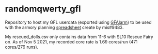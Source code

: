 # randomqwerty_gfl

Repository to host my GFL userdata (exported using [GFAlarm](https://gamepress.gg/girlsfrontline/how-use-gfalarm-girls-frontline-alarm)) to be used with the armory planning [spreadsheet](https://docs.google.com/spreadsheets/d/1X-ZnlXabFQSk6_nTd94pu6Ww3KqWCc1ABt-gTkJy99s/edit?usp=sharing) create by mis#9483.

My rescued_dolls.csv only contains data from 11-6 with SL10 Rescue Fairy on. As of Nov 5 2021, my recorded core rate is 1.69 cores/run (471 cores/279 runs).
